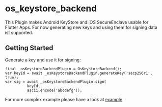 # os_keystore_backend

This Plugin makes Android KeyStore and iOS SecureEnclave usable for Flutter Apps.
For now generating new keys and using them for signing data ist supported.

## Getting Started
Generate a key and use it for signing: 
```
final _osKeystoreBackendPlugin = OsKeystoreBackend();
var keyId = await _osKeystoreBackendPlugin.generateKey('secp256r1', true);
var sig = await _osKeystoreBackendPlugin.sign(
          keyId,
          ascii.encode('abcdefg'));

```

For more complex example please have a look at [example](./example).


